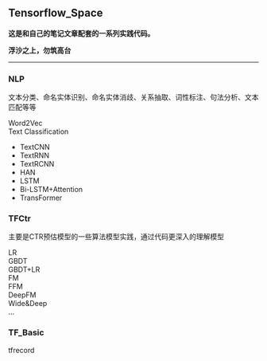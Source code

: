 ## Tensorflow_Space

**这是和自己的笔记文章配套的一系列实践代码。**

**浮沙之上，勿筑高台**

---

### NLP

文本分类、命名实体识别、命名实体消歧、关系抽取、词性标注、句法分析、文本匹配等等

Word2Vec  
Text Classification  
* TextCNN
* TextRNN
* TextRCNN
* HAN
* LSTM
* Bi-LSTM+Attention
* TransFormer

### TFCtr

主要是CTR预估模型的一些算法模型实践，通过代码更深入的理解模型

LR  
GBDT  
GBDT+LR  
FM  
FFM  
DeepFM  
Wide&Deep  
...

### TF_Basic
tfrecord  
